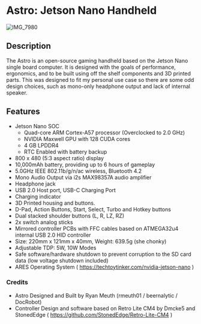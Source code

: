 # Astro: Jetson Nano Handheld
![IMG_7980](https://github.com/rmeuth01/Astro/assets/5761249/6e7a7898-9ba4-42c8-9396-e179013e5eb5)

## Description
 
The Astro is an open-source gaming handheld based on the Jetson Nano single board computer.  It is designed with the goals of performance, ergonomics, and to be built using off the shelf components and 3D printed parts.  This was designed to fit my personal use case so there are some odd design choices, such as mono-only headphone output and lack of internal speaker.  

## Features

- Jetson Nano SOC
  - Quad-core ARM Cortex-A57 processor (Overclocked to 2.0 GHz)
  - NVIDIA Maxwell GPU with 128  CUDA cores
  - 4 GB LPDDR4
  - RTC Enabled with battery backup
- 800 x 480 (5:3 aspect ratio) display
- 10,000mAh battery, providing up to 6 hours of gameplay
- 5.0GHz IEEE 802.11b/g/n/ac wireless, Bluetooth 4.2
- Mono Audio Output via i2s MAX98357A audio amplifier
- Headphone jack
- USB 2.0 Host port, USB-C Charging Port
- Charging indicator
- 3D Printed housing and buttons.
- D-Pad, Action Buttons, Start, Select, Turbo and Hotkey buttons
- Dual stacked shoulder buttons (L, R, LZ, RZ)
- 2x switch analog sticks
- Mirrored controller PCBs with FFC cables based on ATMEGA32u4 internal USB 2.0 HID controller
- Size: 220mm x 121mm x 40mm, Weight: 639.5g (she chonky)
- Adjustable TDP: 5W, 10W Modes
- Safe software/hardware shutdown to prevent corruption to the SD card data (low voltage shutdown included)
- ARES Operating System ( https://techtoytinker.com/nvidia-jetson-nano )

### Credits

- Astro Designed and Built by Ryan Meuth (rmeuth01 / beernalytic / DocRobot)
- Controller Design and software based on Retro Lite CM4 by Dmcke5 and StonedEdge ( https://github.com/StonedEdge/Retro-Lite-CM4 )
